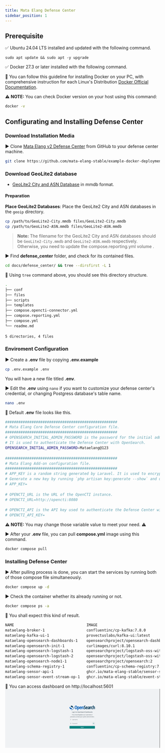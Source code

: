 ```yaml
---
title: Mata Elang Defense Center
sidebar_position: 1
---
```


## Prerequisite

✅ Ubuntu 24.04 LTS installed and updated with the following command.

```bashsidebar_position: 1
sudo apt update && sudo apt -y upgrade
```

✅ Docker 27.3 or later installed with the following command.

:key: You can follow this guideline for installing Docker on your PC, with comprehensive instruction for each Linux's Distribution
[Docker Official Documentation](https://docs.docker.com/engine/install/).

:warning: **NOTE:** You can check Docker version on your host using this command:

```bash
docker -v
```

## Configurating and Installing Defense Center

### Download Installation Media

▶️ Clone [Mata Elang v2 Defense Center](https://github.com/mata-elang-stable/example-docker-deployment.git) from GitHub to your defense center machine.

```bash
git clone https://github.com/mata-elang-stable/example-docker-deployment.git
```

### Download GeoLite2 database

- [GeoLite2 City and ASN Database](https://dev.maxmind.com/geoip/geoip2/geolite2/) in mmdb format.

#### Preparation

**Place GeoLite2 Databases**: Place the GeoLite2 City and ASN databases in the `geoip` directory.

```bash
cp /path/to/GeoLite2-City.mmdb files/GeoLite2-City.mmdb
cp /path/to/GeoLite2-ASN.mmdb files/GeoLite2-ASN.mmdb
```

> **Note:**
> The filename for the GeoLite2 City and ASN databases should be `GeoLite2-City.mmdb` and `GeoLite2-ASN.mmdb` respectively.
> Otherwise, you need to update the compose.reporting.yml volume .

▶️ Find **defense_center** folder, and check for its contained files.

```bash
cd docs/defense_center/ && tree --dirsfirst -L 1
```

🔑 Using `tree` command above, you should see this directory structure.

```bash
.
├── conf
├── files
├── scripts
├── templates
├── compose.opencti-connector.yml
├── compose.reporting.yml
├── compose.yml
└── readme.md

5 directories, 4 files
```

### Enviroment Configuration

▶️ Create a **.env** file by copying **.env.example**

```bash
cp .env.example .env
```

You will have a new file titled **.env**.

▶️ Edit the **.env** using `nano` if you want to customize your defense center's credential, or changing Postgress database's table name.

```bash
nano .env
```

🔑 Default **.env** file looks like this.

```bash
###################################################
# Mata Elang Core Defense Center configuration file.
###################################################
# OPENSEARCH_INITIAL_ADMIN_PASSWORD is the password for the initial admin user created in the OpenSearch instance.
# It is used to authenticate the Defense Center with OpenSearch.
OPENSEARCH_INITIAL_ADMIN_PASSWORD=Mataelang@123

###################################################
# Mata Elang Add-on configuration file.
###################################################
# APP_KEY is a random string generated by Laravel. It is used to encrypt user sessions and other sensitive data.
# Generate a new key by running `php artisan key:generate --show` and update the APP_KEY value in the .env file.
# APP_KEY=

# OPENCTI_URL is the URL of the OpenCTI instance.
# OPENCTI_URL=http://opencti:8080

# OPENCTI_API is the API key used to authenticate the Defense Center with OpenCTI.
# OPENCTI_API_KEY=
```

:warning: **NOTE:** You may change those variable value to meet your need. :warning:

▶️ After your **.env** file, you can pull **compose.yml** image using this command.

```bash
docker compose pull
```

### Installing Defense Center

▶️ After pulling process is done, you can start the services by running both of those compose file simultaneously.

```bash
docker compose up -d
```

▶️ Check the container whether its already running or not.

```bash
docker compose ps -a
```

🔑 You shall expect this kind of result.

```bash
NAME                                 IMAGE                                                                COMMAND                  SERVICE                  CREATED          STATUS                        PORTS
mataelang-broker-1                   confluentinc/cp-kafka:7.8.0                                          "/etc/confluent/dock…"   broker                   11 seconds ago   Up 10 seconds                 9092/tcp
mataelang-kafka-ui-1                 provectuslabs/kafka-ui:latest                                        "/bin/sh -c 'java --…"   kafka-ui                 11 seconds ago   Up 10 seconds                 0.0.0.0:9021->8080/tcp, [::]:9021->8080/tcp
mataelang-opensearch-dashboards-1    opensearchproject/opensearch-dashboards:2                            "./opensearch-dashbo…"   opensearch-dashboards    11 seconds ago   Up 10 seconds                 0.0.0.0:5601->5601/tcp, :::5601->5601/tcp
mataelang-opensearch-init-1          curlimages/curl:8.10.1                                               "/entrypoint.sh /bin…"   opensearch-init          11 seconds ago   Up 10 seconds
mataelang-opensearch-logstash-1      opensearchproject/logstash-oss-with-opensearch-output-plugin:8.9.0   "/usr/local/bin/dock…"   opensearch-logstash      11 seconds ago   Up 9 seconds                  5044/tcp, 9600/tcp
mataelang-opensearch-logstash-2      opensearchproject/logstash-oss-with-opensearch-output-plugin:8.9.0   "/usr/local/bin/dock…"   opensearch-logstash      11 seconds ago   Up 9 seconds                  5044/tcp, 9600/tcp
mataelang-opensearch-node1-1         opensearchproject/opensearch:2                                       "./opensearch-docker…"   opensearch-node1         11 seconds ago   Up 10 seconds                 9200/tcp, 9300/tcp, 9600/tcp, 9650/tcp
mataelang-schema-registry-1          confluentinc/cp-schema-registry:7.8.0                                "/etc/confluent/dock…"   schema-registry          11 seconds ago   Up 10 seconds                 0.0.0.0:8081->8081/tcp, :::8081->8081/tcp
mataelang-sensor-api-1               ghcr.io/mata-elang-stable/sensor-snort-service:latest                "/go/bin/app server …"   sensor-api               11 seconds ago   Up 10 seconds                 0.0.0.0:50051->50051/tcp, :::50051->50051/tcp
mataelang-sensor-event-stream-op-1   ghcr.io/mata-elang-stable/event-stream-aggr:latest                   "/go/bin/app -v"         sensor-event-stream-op   11 seconds ago   Up 10 seconds
```

🔑 You can access dashboard on http://localhost:5601
![image](../uploads/d143583d02f5f501f135a9c935f97f6e/image.png)
